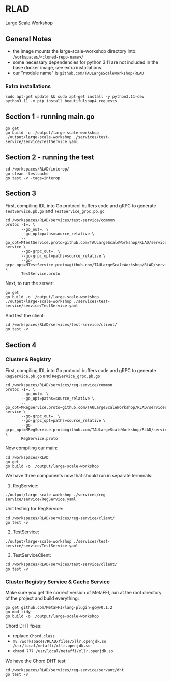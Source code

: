 # RLAD

Large Scale Workshop

## General Notes
- the image mounts the large-scale-workshop directory into: `/workspaces/<cloned-repo-name>/`
- some necessary dependencies for python 3.11 are not included in the base docker image, see extra installations.
- our "module name" is `github.com/TAULargeScaleWorkshop/RLAD`

### Extra installations
```
sudo apt-get update && sudo apt-get install -y python3.11-dev
python3.11 -m pip install beautifulsoup4 requests
```

## Section 1 - running main.go
```
go get
go build -o ./output/large-scale-workshop
./output/large-scale-workshop ./services/test-service/service/TestService.yaml
```

## Section 2 - running the test
```
cd /workspaces/RLAD/interop/
go clean -testcache
go test -v -tags=interop
```

## Section 3
First, compiling IDL into Go protocol buffers code and gRPC to generate `TestService.pb.go` and `TestService_grpc.pb.go`
```
cd /workspaces/RLAD/services/test-service/common
protoc -I=. \
       --go_out=. \
       --go_opt=paths=source_relative \
       --go_opt=MTestService.proto=github.com/TAULargeScaleWorkshop/RLAD/services/test-service \
       --go-grpc_out=. \
       --go-grpc_opt=paths=source_relative \
       --go-grpc_opt=MTestService.proto=github.com/TAULargeScaleWorkshop/RLAD/services/testservice/TestService.proto \
       TestService.proto
```
Next, to run the server:
```
go get
go build -o ./output/large-scale-workshop
./output/large-scale-workshop ./services/test-service/service/TestService.yaml
```
And test the client:
```
cd /workspaces/RLAD/services/test-service/client/
go test -v
```

## Section 4
### Cluster & Registry
First, compiling IDL into Go protocol buffers code and gRPC to generate `RegService.pb.go` and `RegService_grpc.pb.go`
```
cd /workspaces/RLAD/services/reg-service/common
protoc -I=. \
       --go_out=. \
       --go_opt=paths=source_relative \
       --go_opt=MRegService.proto=github.com/TAULargeScaleWorkshop/RLAD/services/reg-service \
       --go-grpc_out=. \
       --go-grpc_opt=paths=source_relative \
       --go-grpc_opt=MRegService.proto=github.com/TAULargeScaleWorkshop/RLAD/services/regservice/RegService.proto \
       RegService.proto
```
Now compiling our main:
```
cd /workspaces/RLAD
go get
go build -o ./output/large-scale-workshop
```
We have three components now that should run in separate terminals:
1. RegService:
```
./output/large-scale-workshop ./services/reg-service/service/RegService.yaml
```
Unit testing for RegService:
```
cd /workspaces/RLAD/services/reg-service/client/
go test -v
```
2. TestService:
```
./output/large-scale-workshop ./services/test-service/service/TestService.yaml
```
3. TestServiceClient:
```
cd /workspaces/RLAD/services/test-service/client/
go test -v
```


### Cluster Registry Service & Cache Service
Make sure you get the correct version of MetaFFI, run at the root directory of the project and build everything:
```
go get github.com/MetaFFI/lang-plugin-go@v0.1.2
go mod tidy
go build -o ./output/large-scale-workshop
```
Chord DHT fixes:
- replace `Chord.class`
- `mv /workspaces/RLAD/files/xllr.openjdk.so /usr/local/metaffi/xllr.openjdk.so`
- `chmod 777 /usr/local/metaffi/xllr.openjdk.so`

We have the Chord DHT test:
```
cd /workspaces/RLAD/services/reg-service/servant/dht
go test -v
```
